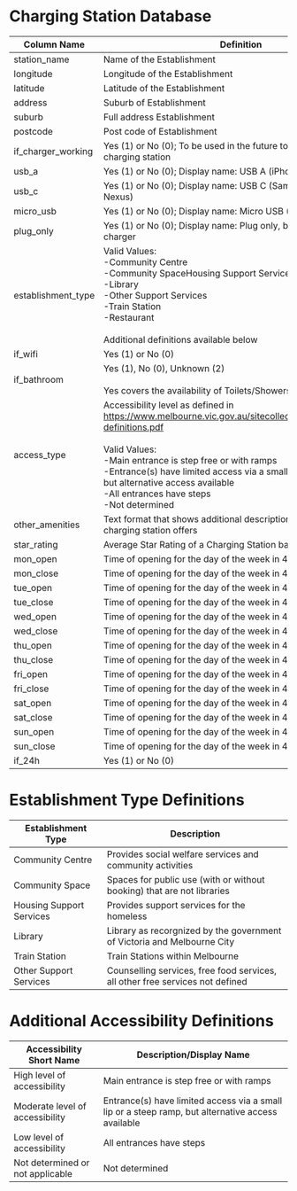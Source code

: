 # Charging Station Database

| **Column Name** | **Definition** |
| --- | --- |
| station\_name | Name of the Establishment |
| longitude | Longitude of the Establishment |
| latitude | Latitude of the Establishment |
| address | Suburb of Establishment |
| suburb | Full address Establishment |
| postcode | Post code of Establishment |
| if\_charger\_working | Yes (1) or No (0); To be used in the future to hide or show a charging station |
| usb\_a | Yes (1) or No (0); Display name: USB A (iPhone) |
| usb\_c | Yes (1) or No (0); Display name: USB C (Samsung,One-Plus, Nexus) |
| micro\_usb | Yes (1) or No (0); Display name: Micro USB (Samsung, Android) |
| plug\_only | Yes (1) or No (0); Display name: Plug only, bring your own charger |
| establishment\_type | Valid Values:<br> -Community Centre<br> -Community SpaceHousing Support Services<br>-Library<br>-Other Support Services<br>-Train Station<br>-Restaurant<br><br>Additional definitions available below |
| if\_wifi | Yes (1) or No (0) |
| if\_bathroom | Yes (1), No (0), Unknown (2)<br><br>Yes covers the availability of Toilets/Showers |
| access\_type | Accessibility level as defined in https://www.melbourne.vic.gov.au/sitecollectiondocuments/clue-definitions.pdf <br><br>Valid Values:<br> -Main entrance is step free or with ramps<br> -Entrance(s) have limited access via a small lip or a steep ramp, but alternative access available<br> -All entrances have steps<br> -Not determined |
| other\_amenities | Text format that shows additional description for what the charging station offers |
| star\_rating | Average Star Rating of a Charging Station based on the Reviews |
| mon\_open | Time of opening for the day of the week in 48 hr format |
| mon\_close | Time of opening for the day of the week in 48 hr format |
| tue\_open | Time of opening for the day of the week in 48 hr format |
| tue\_close | Time of opening for the day of the week in 48 hr format |
| wed\_open | Time of opening for the day of the week in 48 hr format |
| wed\_close | Time of opening for the day of the week in 48 hr format |
| thu\_open | Time of opening for the day of the week in 48 hr format |
| thu\_close | Time of opening for the day of the week in 48 hr format |
| fri\_open | Time of opening for the day of the week in 48 hr format |
| fri\_close | Time of opening for the day of the week in 48 hr format |
| sat\_open | Time of opening for the day of the week in 48 hr format |
| sat\_close | Time of opening for the day of the week in 48 hr format |
| sun\_open | Time of opening for the day of the week in 48 hr format |
| sun\_close | Time of opening for the day of the week in 48 hr format |
| if\_24h | Yes (1) or No (0) |

# Establishment Type Definitions

| **Establishment Type** | **Description** |
| --- | --- |
| Community Centre | Provides social welfare services and community activities |
| Community Space | Spaces for public use (with or without booking) that are not libraries |
| Housing Support Services | Provides support services for the homeless |
| Library | Library as recorgnized by the government of Victoria and Melbourne City |
| Train Station | Train Stations within Melbourne |
| Other Support Services | Counselling services, free food services, all other free services not defined |

# Additional Accessibility Definitions

| **Accessibility Short Name** | **Description/Display Name** |
| --- | --- |
| High level of accessibility | Main entrance is step free or with ramps |
| Moderate level of accessibility | Entrance(s) have limited access via a small lip or a steep ramp, but alternative access available |
| Low level of accessibility | All entrances have steps |
| Not determined or not applicable | Not determined |
